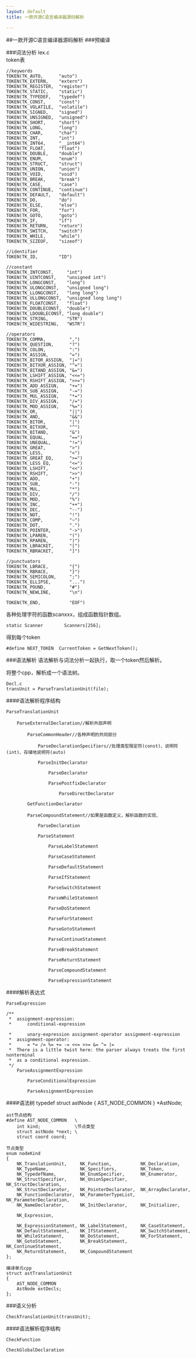 ```yaml
---
layout: default
title: 一款开源C语言编译器源码解析

---
```


##一款开源C语言编译器源码解析
###预编译

###词法分析 lex.c	
token表	 

	//keywords
	TOKEN(TK_AUTO,      "auto")
	TOKEN(TK_EXTERN,    "extern")
	TOKEN(TK_REGISTER,  "register")
	TOKEN(TK_STATIC,    "static")
	TOKEN(TK_TYPEDEF,   "typedef")
	TOKEN(TK_CONST,     "const")
	TOKEN(TK_VOLATILE,  "volatile")
	TOKEN(TK_SIGNED,    "signed")
	TOKEN(TK_UNSIGNED,  "unsigned")
	TOKEN(TK_SHORT,     "short")
	TOKEN(TK_LONG,      "long")
	TOKEN(TK_CHAR,      "char")
	TOKEN(TK_INT,       "int")
	TOKEN(TK_INT64,     "__int64")
	TOKEN(TK_FLOAT,     "float")
	TOKEN(TK_DOUBLE,    "double")
	TOKEN(TK_ENUM,      "enum")
	TOKEN(TK_STRUCT,    "struct")
	TOKEN(TK_UNION,     "union")
	TOKEN(TK_VOID,      "void")
	TOKEN(TK_BREAK,     "break")
	TOKEN(TK_CASE,      "case")
	TOKEN(TK_CONTINUE,  "continue")
	TOKEN(TK_DEFAULT,   "default")
	TOKEN(TK_DO,        "do")
	TOKEN(TK_ELSE,      "else")
	TOKEN(TK_FOR,       "for")
	TOKEN(TK_GOTO,      "goto")
	TOKEN(TK_IF,        "if")
	TOKEN(TK_RETURN,    "return")
	TOKEN(TK_SWITCH,    "switch")
	TOKEN(TK_WHILE,     "while")
	TOKEN(TK_SIZEOF,    "sizeof")
	
	//identifier
	TOKEN(TK_ID,        "ID")
	
	//constant
	TOKEN(TK_INTCONST,     "int")
	TOKEN(TK_UINTCONST,    "unsigned int")
	TOKEN(TK_LONGCONST,    "long")
	TOKEN(TK_ULONGCONST,   "unsigned long")
	TOKEN(TK_LLONGCONST,   "long long")
	TOKEN(TK_ULLONGCONST,  "unsigned long long")
	TOKEN(TK_FLOATCONST,   "float")
	TOKEN(TK_DOUBLECONST,  "double")
	TOKEN(TK_LDOUBLECONST, "long double")
	TOKEN(TK_STRING,       "STR")
	TOKEN(TK_WIDESTRING,   "WSTR")
	
	//operators
	TOKEN(TK_COMMA,         ",")
	TOKEN(TK_QUESTION,      "?")
	TOKEN(TK_COLON,         ":")
	TOKEN(TK_ASSIGN,        "=")
	TOKEN(TK_BITOR_ASSIGN,  "|=")
	TOKEN(TK_BITXOR_ASSIGN, "^=")
	TOKEN(TK_BITAND_ASSIGN, "&=")
	TOKEN(TK_LSHIFT_ASSIGN, "<<=")
	TOKEN(TK_RSHIFT_ASSIGN, ">>=")
	TOKEN(TK_ADD_ASSIGN,    "+=")
	TOKEN(TK_SUB_ASSIGN,    "-=")
	TOKEN(TK_MUL_ASSIGN,    "*=")
	TOKEN(TK_DIV_ASSIGN,    "/=")
	TOKEN(TK_MOD_ASSIGN,    "%=")
	TOKEN(TK_OR,            "||")
	TOKEN(TK_AND,           "&&")
	TOKEN(TK_BITOR,         "|")
	TOKEN(TK_BITXOR,        "^")
	TOKEN(TK_BITAND,        "&")
	TOKEN(TK_EQUAL,         "==")
	TOKEN(TK_UNEQUAL,       "!=")
	TOKEN(TK_GREAT,         ">")
	TOKEN(TK_LESS,          "<")
	TOKEN(TK_GREAT_EQ,      ">=")
	TOKEN(TK_LESS_EQ,       "<=")
	TOKEN(TK_LSHIFT,        "<<")
	TOKEN(TK_RSHIFT,        ">>")
	TOKEN(TK_ADD,           "+")
	TOKEN(TK_SUB,           "-")
	TOKEN(TK_MUL,           "*")
	TOKEN(TK_DIV,           "/")
	TOKEN(TK_MOD,           "%")
	TOKEN(TK_INC,           "++")
	TOKEN(TK_DEC,           "--")
	TOKEN(TK_NOT,           "!")
	TOKEN(TK_COMP,          "~")
	TOKEN(TK_DOT,           ".")
	TOKEN(TK_POINTER,       "->")
	TOKEN(TK_LPAREN,        "(")
	TOKEN(TK_RPAREN,        ")")
	TOKEN(TK_LBRACKET,      "[")
	TOKEN(TK_RBRACKET,      "]")
	
	//punctuators
	TOKEN(TK_LBRACE,        "{")
	TOKEN(TK_RBRACE,        "}")
	TOKEN(TK_SEMICOLON,     ";")
	TOKEN(TK_ELLIPSE,       "...")
	TOKEN(TK_POUND,         "#")
	TOKEN(TK_NEWLINE,       "\n")
	
	TOKEN(TK_END,           "EOF")

各种处理字符的函数scanxxx，组成函数指针数组。 

	static Scanner        Scanners[256]; 

得到每个token	

	#define NEXT_TOKEN  CurrentToken = GetNextToken();


###语法解析
语法解析与词法分析一起执行，取一个token然后解析。 

将整个cpp，解析成一个语法树。 

	Decl.c
	transUnit = ParseTranslationUnit(file);

####语法解析程序结构

	ParseTranslationUnit

		ParseExternalDeclaration//解析外部声明

			ParseCommonHeader//各种声明的共同部分

				ParseDeclarationSpecifiers//处理类型限定符(const)、说明符(int)、存储地说明符(auto)

				ParseInitDeclarator

					ParseDeclarator

					ParsePostfixDeclarator
	
						ParseDirectDeclarator

			GetFunctionDeclarator

			ParseCompoundStatement//如果是函数定义，解析函数的实现、

				ParseDeclaration

				ParseStatement

					ParseLabelStatement

					ParseCaseStatement

					ParseDefaultStatement

					ParseIfStatement

					ParseSwitchStatement

					ParseWhileStatement

					ParseDoStatement

					ParseForStatement

					ParseGotoStatement

					ParseContinueStatement

					ParseBreakStatement

					ParseReturnStatement

					ParseCompoundStatement

					ParseExpressionStatement										

####解析表达式
	

	ParseExpression

	/**
	 *  assignment-expression:
	 *      conditional-expression
 
	 *      unary-expression assignment-operator assignment-expression
	 *  assignment-operator:
	 *      = *= /= %= += -= <<= >>= &= ^= |=
	 *  There is a little twist here: the parser always treats the first nonterminal
	 *  as a conditional expression.
	 */	
		ParseAssignmentExpression

			ParseConditionalExpression

			ParseAssignmentExpression

####语法树
	typedef struct astNode
	{
		AST_NODE_COMMON
	} *AstNode;

	ast节点结构
	#define AST_NODE_COMMON   \
	    int kind;             \节点类型
	    struct astNode *next; \
	    struct coord coord;

	节点类型
	enum nodeKind 
	{ 
		NK_TranslationUnit,     NK_Function,           NK_Declaration,
		NK_TypeName,            NK_Specifiers,         NK_Token,				
		NK_TypedefName,         NK_EnumSpecifier,      NK_Enumerator,			
		NK_StructSpecifier,     NK_UnionSpecifier,     NK_StructDeclaration,	
		NK_StructDeclarator,    NK_PointerDeclarator,  NK_ArrayDeclarator,		
		NK_FunctionDeclarator,  NK_ParameterTypeList,  NK_ParameterDeclaration,
		NK_NameDeclarator,      NK_InitDeclarator,     NK_Initializer,
		
		NK_Expression,
	
		NK_ExpressionStatement, NK_LabelStatement,     NK_CaseStatement,		
		NK_DefaultStatement,    NK_IfStatement,        NK_SwitchStatement,		
		NK_WhileStatement,      NK_DoStatement,        NK_ForStatement,		
		NK_GotoStatement,       NK_BreakStatement,     NK_ContinueStatement,		
		NK_ReturnStatement,     NK_CompoundStatement
	};

	编译单元cpp
	struct astTranslationUnit
	{
		AST_NODE_COMMON
		AstNode extDecls;
	};

###语义分析	

	CheckTranslationUnit(transUnit);

####语法解析程序结构

	CheckFunction
	
	CheckGlobalDeclaration